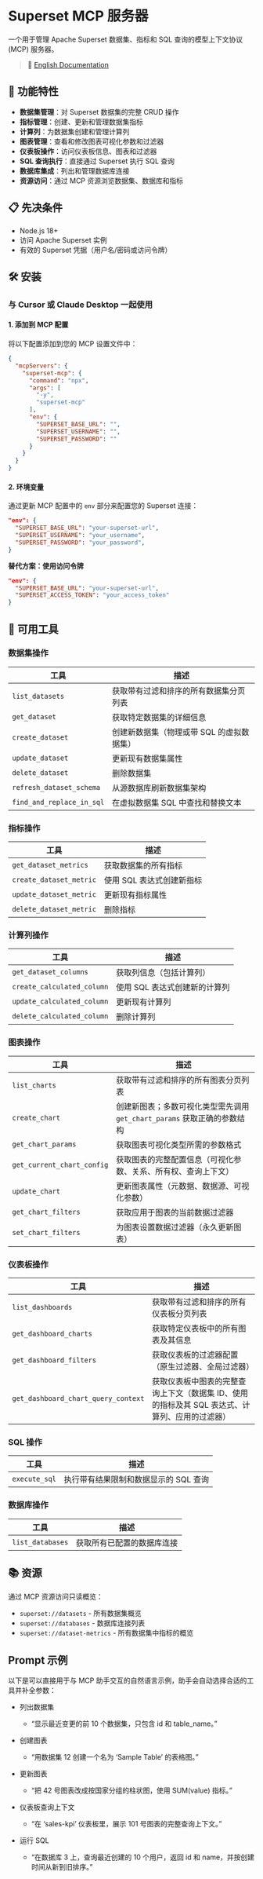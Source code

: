 # Superset MCP 服务器

一个用于管理 Apache Superset 数据集、指标和 SQL 查询的模型上下文协议 (MCP) 服务器。

> 📖 [English Documentation](README.md)

## 🚀 功能特性

- **数据集管理**：对 Superset 数据集的完整 CRUD 操作
- **指标管理**：创建、更新和管理数据集指标
- **计算列**：为数据集创建和管理计算列
- **图表管理**：查看和修改图表可视化参数和过滤器
- **仪表板操作**：访问仪表板信息、图表和过滤器
- **SQL 查询执行**：直接通过 Superset 执行 SQL 查询
- **数据库集成**：列出和管理数据库连接
- **资源访问**：通过 MCP 资源浏览数据集、数据库和指标

## 📋 先决条件

- Node.js 18+ 
- 访问 Apache Superset 实例
- 有效的 Superset 凭据（用户名/密码或访问令牌）

## 🛠️ 安装

### 与 Cursor 或 Claude Desktop 一起使用

#### 1. 添加到 MCP 配置
将以下配置添加到您的 MCP 设置文件中：

```json
{
  "mcpServers": {
    "superset-mcp": {
      "command": "npx",
      "args": [
        "-y",
        "superset-mcp"
      ],
      "env": {
        "SUPERSET_BASE_URL": "",
        "SUPERSET_USERNAME": "",
        "SUPERSET_PASSWORD": ""
      }
    }
  }
}
```

#### 2. 环境变量
通过更新 MCP 配置中的 `env` 部分来配置您的 Superset 连接：

```json
"env": {
  "SUPERSET_BASE_URL": "your-superset-url",
  "SUPERSET_USERNAME": "your_username",
  "SUPERSET_PASSWORD": "your_password",
}
```

**替代方案：使用访问令牌**
```json
"env": {
  "SUPERSET_BASE_URL": "your-superset-url",
  "SUPERSET_ACCESS_TOKEN": "your_access_token"
}
```

## 🔧 可用工具

### 数据集操作
| 工具 | 描述 |
|------|-------------|
| `list_datasets` | 获取带有过滤和排序的所有数据集分页列表 |
| `get_dataset` | 获取特定数据集的详细信息 |
| `create_dataset` | 创建新数据集（物理或带 SQL 的虚拟数据集） |
| `update_dataset` | 更新现有数据集属性 |
| `delete_dataset` | 删除数据集 |
| `refresh_dataset_schema` | 从源数据库刷新数据集架构 |
| `find_and_replace_in_sql` | 在虚拟数据集 SQL 中查找和替换文本 |

### 指标操作
| 工具 | 描述 |
|------|-------------|
| `get_dataset_metrics` | 获取数据集的所有指标 |
| `create_dataset_metric` | 使用 SQL 表达式创建新指标 |
| `update_dataset_metric` | 更新现有指标属性 |
| `delete_dataset_metric` | 删除指标 |

### 计算列操作
| 工具 | 描述 |
|------|-------------|
| `get_dataset_columns` | 获取列信息（包括计算列） |
| `create_calculated_column` | 使用 SQL 表达式创建新的计算列 |
| `update_calculated_column` | 更新现有计算列 |
| `delete_calculated_column` | 删除计算列 |

### 图表操作
| 工具 | 描述 |
|------|-------------|
| `list_charts` | 获取带有过滤和排序的所有图表分页列表 |
| `create_chart` | 创建新图表；多数可视化类型需先调用 `get_chart_params` 获取正确的参数结构 |
| `get_chart_params` | 获取图表可视化类型所需的参数格式 |
| `get_current_chart_config` | 获取图表的完整配置信息（可视化参数、关系、所有权、查询上下文） |
| `update_chart` | 更新图表属性（元数据、数据源、可视化参数） |
| `get_chart_filters` | 获取应用于图表的当前数据过滤器 |
| `set_chart_filters` | 为图表设置数据过滤器（永久更新图表） |

### 仪表板操作
| 工具 | 描述 |
|------|-------------|
| `list_dashboards` | 获取带有过滤和排序的所有仪表板分页列表 |
| `get_dashboard_charts` | 获取特定仪表板中的所有图表及其信息 |
| `get_dashboard_filters` | 获取仪表板的过滤器配置（原生过滤器、全局过滤器） |
| `get_dashboard_chart_query_context` | 获取仪表板中图表的完整查询上下文（数据集 ID、使用的指标及其 SQL 表达式、计算列、应用的过滤器） |

### SQL 操作
| 工具 | 描述 |
|------|-------------|
| `execute_sql` | 执行带有结果限制和数据显示的 SQL 查询 |

### 数据库操作
| 工具 | 描述 |
|------|-------------|
| `list_databases` | 获取所有已配置的数据库连接 |

## 📚 资源

通过 MCP 资源访问只读概览：

- `superset://datasets` - 所有数据集概览
- `superset://databases` - 数据库连接列表  
- `superset://dataset-metrics` - 所有数据集中指标的概览


## Prompt 示例

以下是可以直接用于与 MCP 助手交互的自然语言示例，助手会自动选择合适的工具并补全参数：

- 列出数据集
  - “显示最近变更的前 10 个数据集，只包含 id 和 table_name。”

- 创建图表
  - “用数据集 12 创建一个名为 ‘Sample Table’ 的表格图。”

- 更新图表
  - “把 42 号图表改成按国家分组的柱状图，使用 SUM(value) 指标。”

- 仪表板查询上下文
  - “在 ‘sales-kpi’ 仪表板里，展示 101 号图表的完整查询上下文。”

- 运行 SQL
  - “在数据库 3 上，查询最近创建的 10 个用户，返回 id 和 name，并按创建时间从新到旧排序。”
